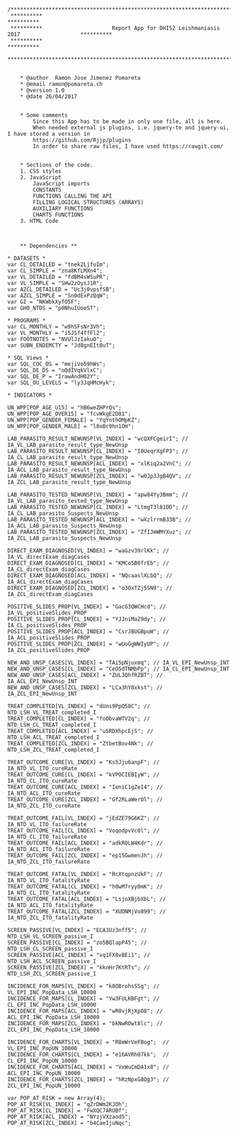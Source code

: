 	/****************************************************************************************************
 	 **********		   																		   **********
 	 **********                      Report App for DHIS2 Leishmaniasis 2017               	   **********
 	 **********		   																		   **********
	 ****************************************************************************************************/


	 	* @author  Ramon Jose Jimenez Pomareta 
		* @email ramon@pomareta.ch
 		* @version 1.0 
		* @date 26/04/2017


		* Some comments
			Since this App has to be made in only one file, all is here.
			When needed external js plugins, i.e. jquery-te and jquery-ui, I have stored a version in 
			https://github.com/Rjjp/plugins
			In order to share raw files, I have used https://rawgit.com/


		* Sections of the code. 
		1. CSS styles
		2. JavaScript
			JavaScript imports
			CONSTANTS
			FUNCTIONS CALLING THE API 
			FILLING LOGICAL STRUCTURES (ARRAYS)
			AUXILIARY FUNCTIONS
			CHARTS FUNCTIONS
		3. HTML Code



		** Dependencies **

	* DATASETS *
	var CL_DETAILED = "tnek2LjfuIm";
	var CL_SIMPLE = "zna8KfLMXn4";
	var VL_DETAILED = "fdBM4sWSuPR";
	var VL_SIMPLE = "SHw2zOysJ1R";
	var AZCL_DETAILED = "Uc3j0vpsfSB";
	var AZCL_SIMPLE = "Sn0dExPzQqW";
	var GI = "NKWbkXyfO5F";
	var GHO_NTDS = "p0NhuIUoeST";

	* PROGRAMS *
	var CL_MONTHLY = "w9hSFsNr3Vh";
	var VL_MONTHLY = "i5JSf4ffFl2";
	var FOOTNOTES = "NVUlJzIakuO";
	var SUBN_ENDEMCTY = "Jd8gnEIt8uT";

	* SQL Views *
	var SQL_COC_DS = "mejiVo59hWs";
	var SQL_DE_DS = "oQdIVqkVlxC";
	var SQL_DE_P = "IrawAndH02Y";
	var SQL_OU_LEVELS = "ly3JqHMcHyk";

	* INDICATORS *

    UN_WPP[POP_AGE_U15] = "hB6weZHPrQs";
	UN_WPP[POP_AGE_OVER15] = "fcvWkgE2D81";
	UN_WPP[POP_GENDER_FEMALE] = "YqYnthOMpKZ";
	UN_WPP[POP_GENDER_MALE] = "l8oBc9hn1OH";

	LAB_PARASITO_RESULT_NEWUNSP[VL_INDEX] = "wcQXFCgeirI"; // IA_VL_LAB_parasito_result_type_NewUnsp
	LAB_PARASITO_RESULT_NEWUNSP[CL_INDEX] = "I0UeqrXgFP3"; // IA_CL_LAB_parasito_result_type_NewUnsp
	LAB_PARASITO_RESULT_NEWUNSP[ACL_INDEX] = "xlKiq2a2VnC"; // IA_ACL_LAB_parasito_result_type_NewUnsp
	LAB_PARASITO_RESULT_NEWUNSP[ZCL_INDEX] = "w0Jp3JgB4QV"; // IA_ZCL_LAB_parasito_result_type_NewUnsp

	LAB_PARASITO_TESTED_NEWUNSP[VL_INDEX] = "apw84Yy3Bmm"; // IA_VL_LAB_parasito_tested_type_NewUnsp
	LAB_PARASITO_TESTED_NEWUNSP[CL_INDEX] = "LtmgT3l81DD"; // IA_CL_LAB_parasito_Suspects_NewUnsp
	LAB_PARASITO_TESTED_NEWUNSP[ACL_INDEX] = "wXzlrrmB33B"; //  IA_ACL_LAB_parasito_Suspects_NewUnsp
	LAB_PARASITO_TESTED_NEWUNSP[ZCL_INDEX] = "ZfIJmWMYXuz"; // IA_ZCL_LAB_parasito_Suspects_NewUnsp

	DIRECT_EXAM_DIAGNOSED[VL_INDEX] = "waGzv39rlKk"; // IA_VL_directExam_diagCases
	DIRECT_EXAM_DIAGNOSED[CL_INDEX] = "KMCo5B0frEb"; // IA_CL_directExam_diagCases
	DIRECT_EXAM_DIAGNOSED[ACL_INDEX] = "NQcaaslXLbQ"; // IA_ACL_directExam_diagCases
	DIRECT_EXAM_DIAGNOSED[ZCL_INDEX] = "o3OxTZj5SN9"; // IA_ZCL_directExam_diagCases

	POSITIVE_SLIDES_PROP[VL_INDEX] = "GacG3QWCHcd"; // IA_VL_positiveSlides_PROP
	POSITIVE_SLIDES_PROP[CL_INDEX] = "YJJniMaZ9dy"; // IA_CL_positiveSlides_PROP
	POSITIVE_SLIDES_PROP[ACL_INDEX] = "CsrJBUGBpuW"; // IA_ACL_positiveSlides_PROP
	POSITIVE_SLIDES_PROP[ZCL_INDEX] = "wUoGgWWIyUP"; // IA_ZCL_positiveSlides_PROP

	NEW_AND_UNSP_CASES[VL_INDEX] = "TAi5pNjuxmq"; // IA_VL_EPI_NewUnsp_INT
	NEW_AND_UNSP_CASES[CL_INDEX] = "CeO5dTNMbPp"; // IA_CL_EPI_NewUnsp_INT
	NEW_AND_UNSP_CASES[ACL_INDEX] = "ZUL3QhfRZBT"; // IA_ACL_EPI_NewUnsp_INT
	NEW_AND_UNSP_CASES[ZCL_INDEX] = "LCa3hY8xkst"; // IA_ZCL_EPI_NewUnsp_INT

	TREAT_COMPLETED[VL_INDEX] = "dUns9PpQ58C"; // NTD_LSH_VL_TREAT_completed_I
	TREAT_COMPLETED[CL_INDEX] = "foObvaWTV2q"; // NTD_LSH_CL_TREAT_completed_I
	TREAT_COMPLETED[ACL_INDEX] = "uSRDXhpcEjS"; // NTD_LSH_ACL_TREAT_completed_I
	TREAT_COMPLETED[ZCL_INDEX] = "ZtbetBov4Nk"; // NTD_LSH_ZCL_TREAT_completed_I

	TREAT_OUTCOME_CURE[VL_INDEX] = "Ks5Jju6anpF"; // IA_NTD_VL_ITO_cureRate
	TREAT_OUTCOME_CURE[CL_INDEX] = "kVPOCIEBIyW"; // IA_NTD_CL_ITO_cureRate 
	TREAT_OUTCOME_CURE[ACL_INDEX] = "IeniC1gZeI4"; // IA_NTD_ACL_ITO_cureRate
	TREAT_OUTCOME_CURE[ZCL_INDEX] = "Gf2RLaWerOl"; // IA_NTD_ZCL_ITO_cureRate

	TREAT_OUTCOME_FAIL[VL_INDEX] = "jEdZE79G6KZ"; // IA_NTD_VL_ITO_failureRate
	TREAT_OUTCOME_FAIL[CL_INDEX] = "VoqodpvVc0l"; // IA_NTD_CL_ITO_failureRate 
	TREAT_OUTCOME_FAIL[ACL_INDEX] = "adkROLW4Kdr"; // IA_NTD_ACL_ITO_failureRate
	TREAT_OUTCOME_FAIL[ZCL_INDEX] = "ep15GwmenJh"; // IA_NTD_ZCL_ITO_failureRate

	TREAT_OUTCOME_FATAL[VL_INDEX] = "RcXtqpnzUkF"; // IA_NTD_VL_ITO_fatalityRate
	TREAT_OUTCOME_FATAL[CL_INDEX] = "h0wM7ryy0mK"; // IA_NTD_CL_ITO_fatalityRate 
	TREAT_OUTCOME_FATAL[ACL_INDEX] = "LsjoXBjbXbL"; // IA_NTD_ACL_ITO_fatalityRate
	TREAT_OUTCOME_FATAL[ZCL_INDEX] = "XUDNMjVo899"; // IA_NTD_ZCL_ITO_fatalityRate

	SCREEN_PASSIVE[VL_INDEX] = "ECAJUz3nff5"; // NTD_LSH_VL_SCREEN_passive_I
	SCREEN_PASSIVE[CL_INDEX] = "zo5BQlapP45"; // NTD_LSH_CL_SCREEN_passive_I
	SCREEN_PASSIVE[ACL_INDEX] = "vq1FX8vBEi1"; // NTD_LSH_ACL_SCREEN_passive_I
	SCREEN_PASSIVE[ZCL_INDEX] = "kknHr7KtRTs"; // NTD_LSH_ZCL_SCREEN_passive_I

	INCIDENCE_FOR_MAPS[VL_INDEX] = "k8OBrohsSSg"; //  VL_EPI_INC_PopData_LSH_10000
	INCIDENCE_FOR_MAPS[CL_INDEX] = "Yw3FULKBFgt"; // CL_EPI_INC_PopData_LSH_10000
	INCIDENCE_FOR_MAPS[ACL_INDEX] = "wR0vjRjXpO8"; // ACL_EPI_INC_PopData_LSH_10000
	INCIDENCE_FOR_MAPS[ZCL_INDEX] = "bkNwROwt8lc"; // ZCL_EPI_INC_PopData_LSH_10000

	INCIDENCE_FOR_CHARTS[VL_INDEX] = "R8mWrVeFBog";	 // VL_EPI_INC_PopUN_10000
	INCIDENCE_FOR_CHARTS[CL_INDEX] = "e16AVRh07kk";	 // CL_EPI_INC_PopUN_10000
	INCIDENCE_FOR_CHARTS[ACL_INDEX] = "VxWuCmDA1x8"; // ACL_EPI_INC_PopUN_10000
	INCIDENCE_FOR_CHARTS[ZCL_INDEX] = "hRzNpxG8Qg3"; // ZCL_EPI_INC_PopUN_10000

	var POP_AT_RISK = new Array(4);
	POP_AT_RISK[VL_INDEX] = "qZrDWm2KJOh";
	POP_AT_RISK[CL_INDEX] = "FwXQC7ARUBf";
	POP_AT_RISK[ACL_INDEX] = "NYzjVXzaod5";
	POP_AT_RISK[ZCL_INDEX] = "b4CaeIjuNqc";